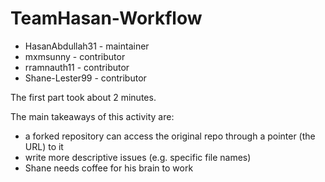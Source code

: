 # TeamHasan-Workflow

- HasanAbdullah31 - maintainer
- mxmsunny - contributor
- rramnauth11 - contributor
- Shane-Lester99 - contributor

The first part took about 2 minutes.

The main takeaways of this activity are:
- a forked repository can access the original repo through a pointer (the URL) to it
- write more descriptive issues (e.g. specific file names)
- Shane needs coffee for his brain to work
